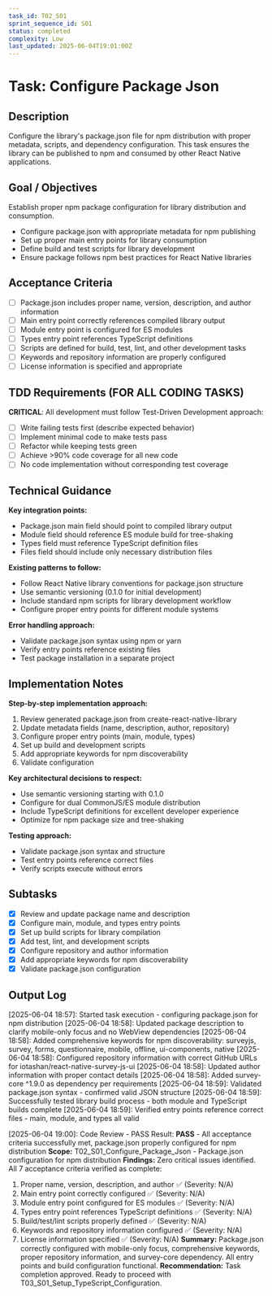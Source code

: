 ```yaml
---
task_id: T02_S01
sprint_sequence_id: S01
status: completed
complexity: Low
last_updated: 2025-06-04T19:01:00Z
---
```


# Task: Configure Package Json

## Description
Configure the library's package.json file for npm distribution with proper metadata, scripts, and dependency configuration. This task ensures the library can be published to npm and consumed by other React Native applications.

## Goal / Objectives
Establish proper npm package configuration for library distribution and consumption.
- Configure package.json with appropriate metadata for npm publishing
- Set up proper main entry points for library consumption
- Define build and test scripts for library development
- Ensure package follows npm best practices for React Native libraries

## Acceptance Criteria
- [ ] Package.json includes proper name, version, description, and author information
- [ ] Main entry point correctly references compiled library output
- [ ] Module entry point is configured for ES modules
- [ ] Types entry point references TypeScript definitions
- [ ] Scripts are defined for build, test, lint, and other development tasks
- [ ] Keywords and repository information are properly configured
- [ ] License information is specified and appropriate

## TDD Requirements (FOR ALL CODING TASKS)
**CRITICAL**: All development must follow Test-Driven Development approach:
- [ ] Write failing tests first (describe expected behavior)
- [ ] Implement minimal code to make tests pass
- [ ] Refactor while keeping tests green
- [ ] Achieve >90% code coverage for all new code
- [ ] No code implementation without corresponding test coverage

## Technical Guidance
**Key integration points:**
- Package.json main field should point to compiled library output
- Module field should reference ES module build for tree-shaking
- Types field must reference TypeScript definition files
- Files field should include only necessary distribution files

**Existing patterns to follow:**
- Follow React Native library conventions for package.json structure
- Use semantic versioning (0.1.0 for initial development)
- Include standard npm scripts for library development workflow
- Configure proper entry points for different module systems

**Error handling approach:**
- Validate package.json syntax using npm or yarn
- Verify entry points reference existing files
- Test package installation in a separate project

## Implementation Notes
**Step-by-step implementation approach:**
1. Review generated package.json from create-react-native-library
2. Update metadata fields (name, description, author, repository)
3. Configure proper entry points (main, module, types)
4. Set up build and development scripts
5. Add appropriate keywords for npm discoverability
6. Validate configuration

**Key architectural decisions to respect:**
- Use semantic versioning starting with 0.1.0
- Configure for dual CommonJS/ES module distribution
- Include TypeScript definitions for excellent developer experience
- Optimize for npm package size and tree-shaking

**Testing approach:**
- Validate package.json syntax and structure
- Test entry points reference correct files
- Verify scripts execute without errors

## Subtasks
- [x] Review and update package name and description
- [x] Configure main, module, and types entry points
- [x] Set up build scripts for library compilation
- [x] Add test, lint, and development scripts
- [x] Configure repository and author information
- [x] Add appropriate keywords for npm discoverability
- [x] Validate package.json configuration

## Output Log
[2025-06-04 18:57]: Started task execution - configuring package.json for npm distribution
[2025-06-04 18:58]: Updated package description to clarify mobile-only focus and no WebView dependencies
[2025-06-04 18:58]: Added comprehensive keywords for npm discoverability: surveyjs, survey, forms, questionnaire, mobile, offline, ui-components, native
[2025-06-04 18:58]: Configured repository information with correct GitHub URLs for iotashan/react-native-survey-js-ui
[2025-06-04 18:58]: Updated author information with proper contact details
[2025-06-04 18:58]: Added survey-core ^1.9.0 as dependency per requirements
[2025-06-04 18:59]: Validated package.json syntax - confirmed valid JSON structure
[2025-06-04 18:59]: Successfully tested library build process - both module and TypeScript builds complete
[2025-06-04 18:59]: Verified entry points reference correct files - main, module, and types all valid

[2025-06-04 19:00]: Code Review - PASS
Result: **PASS** - All acceptance criteria successfully met, package.json properly configured for npm distribution
**Scope:** T02_S01_Configure_Package_Json - Package.json configuration for npm distribution
**Findings:** Zero critical issues identified. All 7 acceptance criteria verified as complete:
  1. Proper name, version, description, and author ✅ (Severity: N/A)
  2. Main entry point correctly configured ✅ (Severity: N/A)  
  3. Module entry point configured for ES modules ✅ (Severity: N/A)
  4. Types entry point references TypeScript definitions ✅ (Severity: N/A)
  5. Build/test/lint scripts properly defined ✅ (Severity: N/A)
  6. Keywords and repository information configured ✅ (Severity: N/A)
  7. License information specified ✅ (Severity: N/A)
**Summary:** Package.json correctly configured with mobile-only focus, comprehensive keywords, proper repository information, and survey-core dependency. All entry points and build configuration functional.
**Recommendation:** Task completion approved. Ready to proceed with T03_S01_Setup_TypeScript_Configuration.